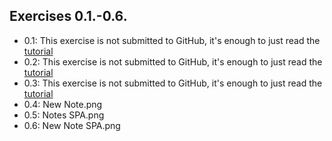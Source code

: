 ## Exercises 0.1.-0.6.

- 0.1: This exercise is not submitted to GitHub, it's enough to just read the [tutorial](https://developer.mozilla.org/en-US/docs/Learn/Getting_started_with_the_web/HTML_basics)
- 0.2: This exercise is not submitted to GitHub, it's enough to just read the [tutorial](https://developer.mozilla.org/en-US/docs/Learn/Getting_started_with_the_web/CSS_basics)
- 0.3: This exercise is not submitted to GitHub, it's enough to just read the [tutorial](https://developer.mozilla.org/en-US/docs/Learn/Forms/Your_first_form)
- 0.4: New Note.png
- 0.5: Notes SPA.png
- 0.6: New Note SPA.png

